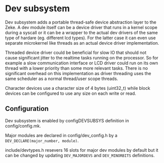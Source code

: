 Dev subsystem
=============

Dev subsystem adds a portable thread-safe device abstraction layer to the Zeke.
A dev module itself can be a device driver that runs in a kernel scope during
a syscall or it can be a wrapper to the actual dev drivers of the same type of
hardare (eg. different lcd types). For the latter case it can even use separate
microkernel like threads as an actual device driver implementation.

Threaded device driver could be beneficial for slow IO that should not cause
significant jitter to the realtime tasks running on the processor. So for
example a slow communication interface or LCD driver could run on its own thread
with a lower priority than some more relevant tasks. There is no significant
overhead on this implementation as driver threading uses the same scheduler as a
normal thread/user scope threads.

Character devices use a character size of 4 bytes (uint32_t) while block devices
can be configured to use any size on each write or read.

Configuration
-------------

Dev subsystem is enabled by configDEVSUBSYS definition in
config/config.mk.

Major modules are declared in config/dev_config.h by a
`DEV_DECLARE(major_number, module)`.

include/devtypes.h resevers 16 slots for major dev modules by default but it can
be changed by updating `DEV_MAJORDEVS` and `DEV_MINORBITS` definitions.
